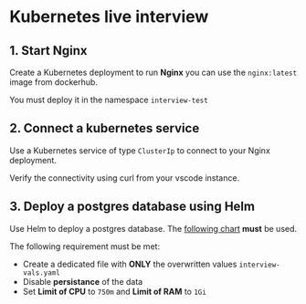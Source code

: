 # Kubernetes live interview

## 1. Start Nginx
Create a Kubernetes deployment to run **Nginx** you can use the `nginx:latest` image from dockerhub.

You must deploy it in the namespace `interview-test`

## 2. Connect a kubernetes service
Use a Kubernetes service of type `ClusterIp` to connect to your Nginx deployment.

Verify the connectivity using curl from your vscode instance.

## 3. Deploy a postgres database using Helm

Use Helm to deploy a postgres database. The [following chart](https://artifacthub.io/packages/helm/bitnami/postgresql) **must** be used.

The following requirement must be met:
- Create a dedicated file with **ONLY** the overwritten values `interview-vals.yaml`
- Disable **persistance** of the data
- Set **Limit of CPU** to `750m` and **Limit of RAM** to `1Gi`